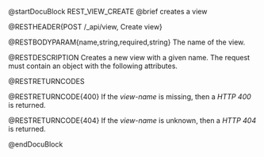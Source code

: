 
@startDocuBlock REST_VIEW_CREATE
@brief creates a view

@RESTHEADER{POST /_api/view, Create view}

@RESTBODYPARAM{name,string,required,string}
The name of the view.

@RESTDESCRIPTION
Creates a new view with a given name. The request must contain an
object with the following attributes.

@RESTRETURNCODES

@RESTRETURNCODE{400}
If the *view-name* is missing, then a *HTTP 400* is
returned.

@RESTRETURNCODE{404}
If the *view-name* is unknown, then a *HTTP 404* is returned.

@endDocuBlock

